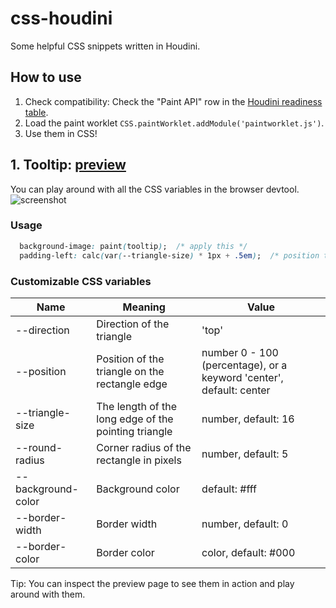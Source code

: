 # css-houdini

Some helpful CSS snippets written in Houdini.

## How to use

1. Check compatibility: Check the "Paint API" row in the [Houdini readiness table](https://ishoudinireadyyet.com/).
1. Load the paint worklet `CSS.paintWorklet.addModule('paintworklet.js')`.
1. Use them in CSS!

## 1. Tooltip: [preview](https://liyangguang.github.io/css-houdini/)
You can play around with all the CSS variables in the browser devtool.
![screenshot](https://liyangguang.github.io/css-houdini/screenshots/tooltip.png?no-cache=1)

### Usage
```css
  background-image: paint(tooltip);  /* apply this */
  padding-left: calc(var(--triangle-size) * 1px + .5em);  /* position the text */
```

### Customizable CSS variables
| Name | Meaning | Value |
|---|---|---|
| --direction | Direction of the triangle | 'top'|'bottom'|'left'|'right', default: 'left' |
| --position | Position of the triangle on the rectangle edge | number 0 - 100 (percentage), or a keyword 'center', default: center |
| --triangle-size | The length of the long edge of the pointing triangle | number, default: 16 |
| --round-radius | Corner radius of the rectangle in pixels | number, default: 5 |
| --background-color | Background color | default: #fff |
| --border-width | Border width | number, default: 0 |
| --border-color | Border color | color, default: #000 |

Tip: You can inspect the preview page to see them in action and play around with them.
